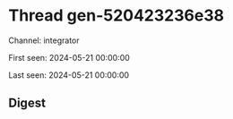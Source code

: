 # Thread gen-520423236e38
Channel: integrator

First seen: 2024-05-21 00:00:00

Last seen: 2024-05-21 00:00:00

## Digest


